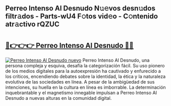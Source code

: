 ## Perreo Intenso Al Desnudo N𝚞𝚎vos desn𝚞dos filtr𝚊dos - Parts-wU4 F𝚘tos vid𝚎o - C𝚘ntenido atr𝚊ctivo rQZUC

# <h2><a href="http://mbb0z0.tromn.icu/?c=Perreo+Intenso+Al+Desnudo">🔗👉👉👉 Perreo Intenso Al Desnudo 🔗🔗</a></h2>

[![Perreo Intenso Al Desnudo nuevo](https://i.imgur.com/pEAQMta.gif)](http://mbb0z0.tromn.icu/?c=Perreo+Intenso+Al+Desnudo)
Perreo Intenso Al Desnudo, una persona compleja y esquiva, desafía la categorización fácil. Su uso pionero de los medios digitales para la autoexpresión ha cautivado y enfurecido a los críticos, encendiendo debates sobre la identidad, la ética y la naturaleza evolutiva de las sociedades en línea. A pesar de la ambigüedad de sus intenciones, su huella en la cultura en línea es imborrable. La determinación inquebrantable y el magnetismo innegable impulsan a Perreo Intenso Al Desnudo a nuevas alturas en la comunidad digital.
